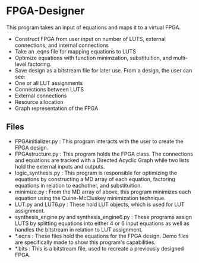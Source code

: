 # FPGA-Designer
This program takes an input of equations and maps it to a virtual FPGA.
* Construct FPGA from user input on number of LUTS, external connections, and internal connections
* Take an .eqns file for mapping equations to LUTS
* Optimize equations with function minimzation, substituition, and multi-level factoring.
* Save design as a bitstream file for later use.
From a design, the user can see:
* One or all LUT assignments
* Connections between LUTS
* External connections
* Resource allocation
* Graph representation of the FPGA

## Files
* FPGAinitializer.py : This program interacts with the user to create the FPGA design.
* FPGAstructure.py : This program holds the FPGA class. The connections and equations are tracked with a Directed Acyclic Graph while two lists hold the external inputs and outputs.
* logic_synthesis.py : This program is responsible for optimizing the equations by constructing a MD array of each equation, factoring equations in relation to eachother, and substituition.
* minimize.py : From the MD array of above, this program minimizes each equation using the Quine-McCluskey minimization technique.
* LUT.py and LUT6.py : These hold LUT objects, which is used for LUT assignment.
* synthesis_engine.py and synthesis_engine6.py : These programs assign LUTS by splitting equations into either 4 or 6 input equations as well as handles the bitstream in relation to LUT assignment.
* *.eqns : These files hold the equations for the FPGA design. Demo files are specifically made to show this program's capabilities.
* *.bits : This is a bitstream file, used to recreate a previously designed FPGA.
